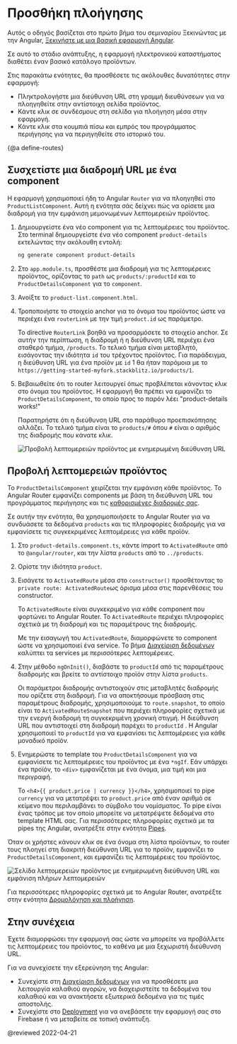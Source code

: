 # Προσθήκη πλοήγησης

Αυτός ο οδηγός βασίζεται στο πρώτο βήμα του σεμιναρίου Ξεκινώντας με την Angular, [Ξεκινήστε με μια βασική εφαρμογή Angular](start "Ξεκινήστε με μια βασική εφαρμογή Angular").

Σε αυτό το στάδιο ανάπτυξης, η εφαρμογή ηλεκτρονικού καταστήματος διαθέτει έναν βασικό κατάλογο προϊόντων.

Στις παρακάτω ενότητες, θα προσθέσετε τις ακόλουθες δυνατότητες στην εφαρμογή:

* Πληκτρολογήστε μια διεύθυνση URL στη γραμμή διευθύνσεων για να πλοηγηθείτε στην αντίστοιχη σελίδα προϊόντος.
* Κάντε κλικ σε συνδέσμους στη σελίδα για πλοήγηση μέσα στην εφαρμογή.
* Κάντε κλικ στα κουμπιά πίσω και εμπρός του προγράμματος περιήγησης για να περιηγηθείτε στο ιστορικό του.

{@a define-routes}

## Συσχετίστε μια διαδρομή URL με ένα component

Η εφαρμογή χρησιμοποιεί ήδη το Angular `Router` για να πλοηγηθεί στο `ProductListComponent`.
Αυτή η ενότητα σάς δείχνει πώς να ορίσετε μια διαδρομή για την εμφάνιση μεμονωμένων λεπτομερειών προϊόντος.

1. Δημιουργείστε ένα νέο component για τις λεπτομέρειες του προϊόντος.
    Στο terminal δημιουργείστε ένα νέο component `product-details` εκτελώντας την ακόλουθη εντολή:

    ```sh
    ng generate component product-details
    ```

1. Στο `app.module.ts`, προσθέστε μια διαδρομή για τις λεπτομέρειες προϊόντος, ορίζοντας το `path` ως `products/:productId` και το `ProductDetailsComponent` για το `component`.

    <code-example header="src/app/app.module.ts" path="getting-started/src/app/app.module.ts" region="product-details-route">
    </code-example>

1. Ανοίξτε το `product-list.component.html`.

1. Τροποποιήστε το στοιχείο anchor για το όνομα του προϊόντος ώστε να περιέχει ένα `routerLink` με την τιμή `product.id` ως παράμετρο.

    <code-example header="src/app/product-list/product-list.component.html" path="getting-started/src/app/product-list/product-list.component.html" region="router-link">
    </code-example>

    Το directive `RouterLink` βοηθά να προσαρμόσετε το στοιχείο anchor.
    Σε αυτήν την περίπτωση, η διαδρομή ή η διεύθυνση URL περιέχει ένα σταθερό τμήμα, `/products`.
    Το τελικό τμήμα είναι μεταβλητό, εισάγοντας την ιδιότητα `id` του τρέχοντος προϊόντος.
    Για παράδειγμα, η διεύθυνση URL για ένα προϊόν με `id` 1 θα ήταν παρόμοια με το `https://getting-started-myfork.stackblitz.io/products/1`.

 1. Βεβαιωθείτε ότι το router λειτουργεί όπως προβλέπεται κάνοντας κλικ στο όνομα του προϊόντος.
    Η εφαρμογή θα πρέπει να εμφανίζει το `ProductDetailsComponent`, το οποίο προς το παρόν λέει "product-details works!"

    Παρατηρήστε ότι η διεύθυνση URL στο παράθυρο προεπισκόπησης αλλάζει.
    Το τελικό τμήμα είναι το `products/#`  όπου `#` είναι ο αριθμός της διαδρομής που κάνατε κλικ.

    <div class="lightbox">
      <img src="generated/images/guide/start/product-details-works.png" alt="Προβολή λεπτομερειών προϊόντος με ενημερωμένη διεύθυνση URL">
    </div>

## Προβολή λεπτομερειών προϊόντος

Το `ProductDetailsComponent` χειρίζεται την εμφάνιση κάθε προϊόντος.
Το Angular Router εμφανίζει components με βάση τη διεύθυνση URL του προγράμματος περιήγησης και τις [καθορισμένες διαδρομές σας](#define-routes).

Σε αυτήν την ενότητα, θα χρησιμοποιήσετε το Angular Router για να συνδυάσετε τα δεδομένα `products` και τις πληροφορίες διαδρομής για να εμφανίσετε τις συγκεκριμένες λεπτομέρειες για κάθε προϊόν.

1. Στο `product-details.component.ts`, κάντε import το `ActivatedRoute` από το `@angular/router`, και την λίστα `products` από το `../products`.

    <code-example header="src/app/product-details/product-details.component.ts" path="getting-started/src/app/product-details/product-details.component.1.ts" region="imports">
    </code-example>

1. Ορίστε την ιδιότητα `product`.

    <code-example header="src/app/product-details/product-details.component.ts" path="getting-started/src/app/product-details/product-details.component.1.ts" region="product-prop">
    </code-example>

1. Εισάγετε το `ActivatedRoute` μέσα στο `constructor()` προσθέτοντας το `private route: ActivatedRoute`ως όρισμα μέσα στις παρενθέσεις του constructor.

    <code-example header="src/app/product-details/product-details.component.ts" path="getting-started/src/app/product-details/product-details.component.1.ts" region="props-methods">
    </code-example>

    Το `ActivatedRoute` είναι συγκεκριμένο για κάθε component που φορτώνει το Angular Router.
    Το `ActivatedRoute` περιέχει πληροφορίες σχετικά με τη διαδρομή και τις παραμέτρους της διαδρομής.

    Με την εισαγωγή του `ActivatedRoute`, διαμορφώνετε το component ώστε να χρησιμοποιεί ένα service.
    Το βήμα [Διαχείριση δεδομένων](start/start-data "Δοκιμάστε το: Διαχείριση δεδομένων") καλύπτει τα services με περισσότερες λεπτομέρειες.

1. Στην μέθοδο `ngOnInit()`, διαβάστε το `productId` από τις παραμέτρους διαδρομής και βρείτε το αντίστοιχο προϊόν στην λίστα `products`.

    <code-example path="getting-started/src/app/product-details/product-details.component.1.ts" header="src/app/product-details/product-details.component.ts" region="get-product">
    </code-example>

    Οι παράμετροι διαδρομής αντιστοιχούν στις μεταβλητές διαδρομής που ορίζετε στη διαδρομή.
    Για να αποκτήσουμε πρόσβαση στις παραμέτρους διαδρομής, χρησιμοποιούμε το `route.snapshot`, το οποίο είναι το `ActivatedRouteSnapshot` που περιέχει πληροφορίες σχετικά με την ενεργή διαδρομή τη συγκεκριμένη χρονική στιγμή.
    Η διεύθυνση URL που αντιστοιχεί στη διαδρομή παρέχει το `productId` .
    Η Angular χρησιμοποιεί το `productId` για να εμφανίσει τις λεπτομέρειες για κάθε μοναδικό προϊόν.

1. Ενημερώστε το template του `ProductDetailsComponent` για να εμφανίσετε τις λεπτομέρειες του προϊόντος με ένα `*ngIf`.
    Εάν υπάρχει ένα προϊόν, το `<div>` εμφανίζεται με ένα όνομα, μια τιμή και μια περιγραφή.

    <code-example header="src/app/product-details/product-details.component.html" path="getting-started/src/app/product-details/product-details.component.html" region="details">
    </code-example>

    Το `<h4>{{ product.price | currency }}</h4>`, χρησιμοποιεί το pipe `currency` για να μετατρέψει το `product.price` από έναν αριθμό σε κείμενο που περιλαμβάνει το σύμβολο του νομίσματος.
    Το pipe είναι ένας τρόπος με τον οποίο μπορείτε να μετατρέψετε δεδομένα στο template HTML σας.
    Για περισσότερες πληροφορίες σχετικά με τα pipes της Angular, ανατρέξτε στην ενότητα [Pipes](guide/pipes "Pipes").

Όταν οι χρήστες κάνουν κλικ σε ένα όνομα στη λίστα προϊόντων, το router τους πλοηγεί στη διακριτή διεύθυνση URL για το προϊόν, εμφανίζει το `ProductDetailsComponent`, και εμφανίζει τις λεπτομέρειες του προϊόντος.

<div class="lightbox">
  <img src="generated/images/guide/start/product-details-routed.png" alt="Σελίδα λεπτομερειών προϊόντος με ενημερωμένη διεύθυνση URL και εμφάνιση πλήρων λεπτομερειών">
</div>

Για περισσότερες πληροφορίες σχετικά με το Angular Router, ανατρέξτε στην ενότητα [Δρομολόγηση και πλοήγηση](guide/router "Οδηγός δρομολόγησης και πλοήγησης").

## Στην συνέχεια

Έχετε διαμορφώσει την εφαρμογή σας ώστε να μπορείτε να προβάλλετε τις λεπτομέρειες του προϊόντος, το καθένα με μια ξεχωριστή διεύθυνση URL.

Για να συνεχίσετε την εξερεύνηση της Angular:

* Συνεχίστε στη [Διαχείριση δεδομένων](start/start-data "Δοκιμάστε το: Διαχείριση δεδομένων") για να προσθέσετε μια λειτουργία καλαθιού αγορών, να διαχειριστείτε τα δεδομένα του καλαθιού και να ανακτήσετε εξωτερικά δεδομένα για τις τιμές αποστολής.
* Συνεχίστε στο [Deployment](start/start-deployment "Δοκιμάστε το: Deployment") για να ανεβάσετε την εφαρμογή σας στο Firebase ή να μεταβείτε σε τοπική ανάπτυξη.

@reviewed 2022-04-21
